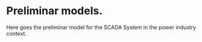 # Preliminar models.
Here goes the preliminar model for the SCADA System in the power industry context.